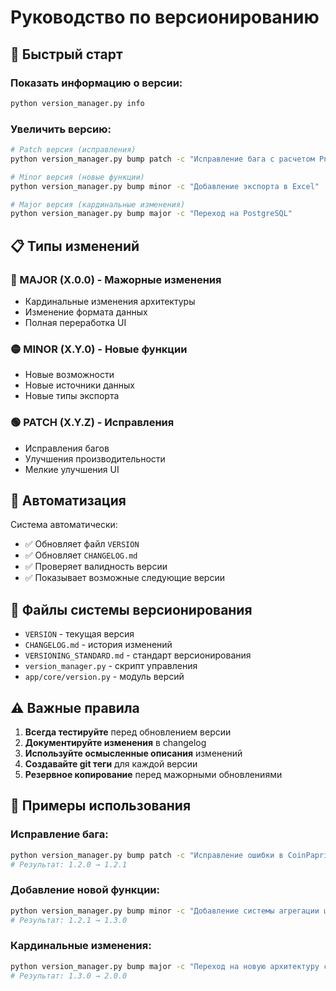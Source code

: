 # Руководство по версионированию

## 🚀 Быстрый старт

### Показать информацию о версии:
```bash
python version_manager.py info
```

### Увеличить версию:
```bash
# Patch версия (исправления)
python version_manager.py bump patch -c "Исправление бага с расчетом PnL"

# Minor версия (новые функции)
python version_manager.py bump minor -c "Добавление экспорта в Excel"

# Major версия (кардинальные изменения)
python version_manager.py bump major -c "Переход на PostgreSQL"
```

## 📋 Типы изменений

### 🔴 MAJOR (X.0.0) - Мажорные изменения
- Кардинальные изменения архитектуры
- Изменение формата данных
- Полная переработка UI

### 🟡 MINOR (X.Y.0) - Новые функции
- Новые возможности
- Новые источники данных
- Новые типы экспорта

### 🟢 PATCH (X.Y.Z) - Исправления
- Исправления багов
- Улучшения производительности
- Мелкие улучшения UI

## 🔧 Автоматизация

Система автоматически:
- ✅ Обновляет файл `VERSION`
- ✅ Обновляет `CHANGELOG.md`
- ✅ Проверяет валидность версии
- ✅ Показывает возможные следующие версии

## 📁 Файлы системы версионирования

- `VERSION` - текущая версия
- `CHANGELOG.md` - история изменений
- `VERSIONING_STANDARD.md` - стандарт версионирования
- `version_manager.py` - скрипт управления
- `app/core/version.py` - модуль версий

## ⚠️ Важные правила

1. **Всегда тестируйте** перед обновлением версии
2. **Документируйте изменения** в changelog
3. **Используйте осмысленные описания** изменений
4. **Создавайте git теги** для каждой версии
5. **Резервное копирование** перед мажорными обновлениями

## 🎯 Примеры использования

### Исправление бага:
```bash
python version_manager.py bump patch -c "Исправление ошибки в CoinPaprika API"
# Результат: 1.2.0 → 1.2.1
```

### Добавление новой функции:
```bash
python version_manager.py bump minor -c "Добавление системы агрегации цен из 6 источников"
# Результат: 1.2.1 → 1.3.0
```

### Кардинальные изменения:
```bash
python version_manager.py bump major -c "Переход на новую архитектуру с PostgreSQL"
# Результат: 1.3.0 → 2.0.0
```
